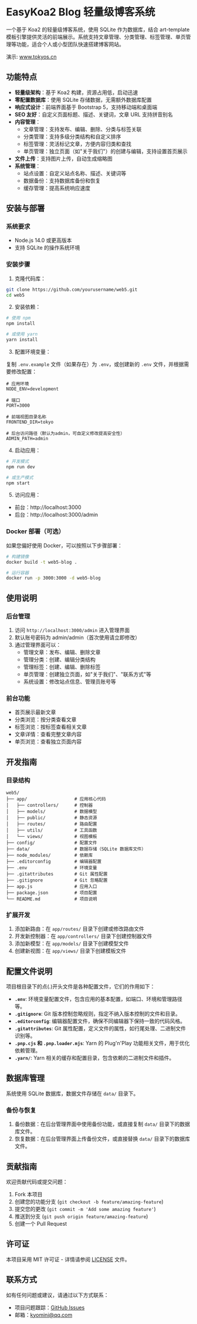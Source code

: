 # EasyKoa2 Blog 轻量级博客系统

一个基于 Koa2 的轻量级博客系统，使用 SQLite 作为数据库，结合 art-template 模板引擎提供灵活的前端展示。系统支持文章管理、分类管理、标签管理、单页管理等功能，适合个人或小型团队快速搭建博客网站。

演示: www.tokyos.cn

## 功能特点

- **轻量级架构**：基于 Koa2 构建，资源占用低，启动迅速
- **零配置数据库**：使用 SQLite 存储数据，无需额外数据库配置
- **响应式设计**：前端界面基于 Bootstrap 5，支持移动端和桌面端
- **SEO 友好**：自定义页面标题、描述、关键词，文章 URL 支持拼音别名
- **内容管理**：
  - 文章管理：支持发布、编辑、删除、分类与标签关联
  - 分类管理：支持多级分类结构和自定义排序
  - 标签管理：灵活标记文章，方便内容归类和查找
  - 单页管理：独立页面（如"关于我们"）的创建与编辑，支持设置首页展示
- **文件上传**：支持图片上传，自动生成缩略图
- **系统管理**：
  - 站点设置：自定义站点名称、描述、关键词等
  - 数据备份：支持数据库备份和恢复
  - 缓存管理：提高系统响应速度

## 安装与部署

### 系统要求

- Node.js 14.0 或更高版本
- 支持 SQLite 的操作系统环境

### 安装步骤

1. 克隆代码库：

```bash
git clone https://github.com/yourusername/web5.git
cd web5
```

2. 安装依赖：

```bash
# 使用 npm
npm install

# 或使用 yarn
yarn install
```

3. 配置环境变量：

复制 `.env.example` 文件（如果存在）为 `.env`，或创建新的 `.env` 文件，并根据需要修改配置：

```
# 应用环境
NODE_ENV=development

# 端口
PORT=3000

# 前端视图目录名称
FRONTEND_DIR=tokyo

# 后台访问路径（默认为admin，可自定义修改提高安全性）
ADMIN_PATH=admin
```

4. 启动应用：

```bash
# 开发模式
npm run dev

# 或生产模式
npm start
```

5. 访问应用：

- 前台：http://localhost:3000
- 后台：http://localhost:3000/admin

### Docker 部署（可选）

如果您偏好使用 Docker，可以按照以下步骤部署：

```bash
# 构建镜像
docker build -t web5-blog .

# 运行容器
docker run -p 3000:3000 -d web5-blog
```

## 使用说明

### 后台管理

1. 访问 `http://localhost:3000/admin` 进入管理界面
2. 默认账号密码为 admin/admin（首次使用请立即修改）
3. 通过管理界面可以：
   - 管理文章：发布、编辑、删除文章
   - 管理分类：创建、编辑分类结构
   - 管理标签：创建、编辑、删除标签
   - 单页管理：创建独立页面，如"关于我们"、"联系方式"等
   - 系统设置：修改站点信息、管理员账号等

### 前台功能

- 首页展示最新文章
- 分类浏览：按分类查看文章
- 标签浏览：按标签查看相关文章
- 文章详情：查看完整文章内容
- 单页浏览：查看独立页面内容

## 开发指南

### 目录结构

```
web5/
├── app/                  # 应用核心代码
│   ├── controllers/      # 控制器
│   ├── models/           # 数据模型
│   ├── public/           # 静态资源
│   ├── routes/           # 路由配置
│   ├── utils/            # 工具函数
│   └── views/            # 视图模板
├── config/               # 配置文件
├── data/                 # 数据存储（SQLite 数据库文件）
├── node_modules/         # 依赖库
├── .editorconfig         # 编辑器配置
├── .env                  # 环境变量
├── .gitattributes        # Git 属性配置
├── .gitignore            # Git 忽略配置
├── app.js                # 应用入口
├── package.json          # 项目配置
└── README.md             # 项目说明
```

### 扩展开发

1. 添加新路由：在 `app/routes/` 目录下创建或修改路由文件
2. 开发新控制器：在 `app/controllers/` 目录下创建控制器文件
3. 添加新模型：在 `app/models/` 目录下创建模型文件
4. 创建新视图：在 `app/views/` 目录下创建模板文件

## 配置文件说明

项目根目录下的点(.)开头文件是各种配置文件，它们的作用如下：

- **`.env`**: 环境变量配置文件，包含应用的基本配置，如端口、环境和管理路径等。
- **`.gitignore`**: Git 版本控制忽略规则，指定不纳入版本控制的文件和目录。
- **`.editorconfig`**: 编辑器配置文件，确保不同编辑器下保持一致的代码风格。
- **`.gitattributes`**: Git 属性配置，定义文件的属性，如行尾处理、二进制文件识别等。
- **`.pnp.cjs` 和 `.pnp.loader.mjs`**: Yarn 的 Plug'n'Play 功能相关文件，用于优化依赖管理。
- **`.yarn/`**: Yarn 相关的缓存和配置目录，包含依赖的二进制文件和插件。

## 数据库管理

系统使用 SQLite 数据库，数据文件存储在 `data/` 目录下。

### 备份与恢复

1. 备份数据：在后台管理界面中使用备份功能，或直接复制 `data/` 目录下的数据库文件。
2. 恢复数据：在后台管理界面上传备份文件，或直接替换 `data/` 目录下的数据库文件。

## 贡献指南

欢迎贡献代码或提交问题：

1. Fork 本项目
2. 创建您的功能分支 (`git checkout -b feature/amazing-feature`)
3. 提交您的更改 (`git commit -m 'Add some amazing feature'`)
4. 推送到分支 (`git push origin feature/amazing-feature`)
5. 创建一个 Pull Request

## 许可证

本项目采用 MIT 许可证 - 详情请参阅 [LICENSE](LICENSE) 文件。

## 联系方式

如有任何问题或建议，请通过以下方式联系：

- 项目问题跟踪：[GitHub Issues](https://github.com/yourusername/web5/issues)
- 邮箱：kyomini@qq.com
